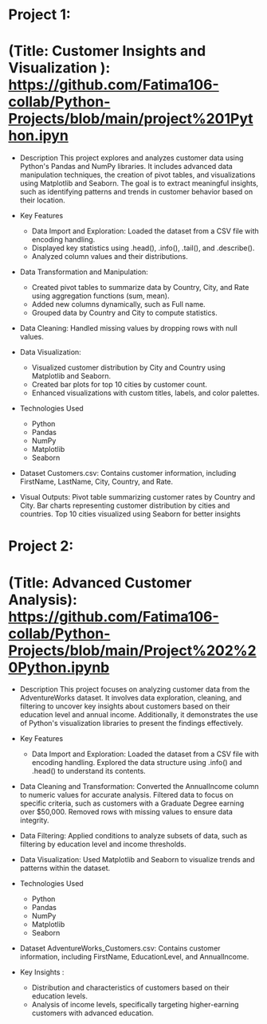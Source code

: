 # Project 1: 
# (Title: Customer Insights and Visualization ): https://github.com/Fatima106-collab/Python-Projects/blob/main/project%201Python.ipyn
* Description
This project explores and analyzes customer data using Python's Pandas and NumPy libraries. It includes advanced data manipulation techniques, the creation of pivot tables, and visualizations using Matplotlib and Seaborn. The goal is to extract meaningful insights, such as identifying patterns and trends in customer behavior based on their location.

* Key Features
    * Data Import and Exploration: Loaded the dataset from a CSV file with encoding handling.
    * Displayed key statistics using .head(), .info(), .tail(), and .describe().
    * Analyzed column values and their distributions.

* Data Transformation and Manipulation:
  *  Created pivot tables to summarize data by Country, City, and Rate using aggregation functions (sum, mean).
  *  Added new columns dynamically, such as Full name.
  *  Grouped data by Country and City to compute statistics.

* Data Cleaning: Handled missing values by dropping rows with null values.
* Data Visualization:
  *  Visualized customer distribution by City and Country using Matplotlib and Seaborn.
  *  Created bar plots for top 10 cities by customer count.
  *  Enhanced visualizations with custom titles, labels, and color palettes.
    
* Technologies Used
  * Python
  * Pandas
  * NumPy
  * Matplotlib
  * Seaborn

* Dataset
Customers.csv: Contains customer information, including FirstName, LastName, City, Country, and Rate.

* Visual Outputs:
Pivot table summarizing customer rates by Country and City.
Bar charts representing customer distribution by cities and countries.
Top 10 cities visualized using Seaborn for better insights

# Project 2: 
# (Title: Advanced Customer Analysis): https://github.com/Fatima106-collab/Python-Projects/blob/main/Project%202%20Python.ipynb
* Description
This project focuses on analyzing customer data from the AdventureWorks dataset. It involves data exploration, cleaning, and filtering to uncover key insights about customers based on their education level and annual income. Additionally, it demonstrates the use of Python's visualization libraries to present the findings effectively.

* Key Features
  * Data Import and Exploration:
Loaded the dataset from a CSV file with encoding handling.
Explored the data structure using .info() and .head() to understand its contents.

* Data Cleaning and Transformation:
Converted the AnnualIncome column to numeric values for accurate analysis.
Filtered data to focus on specific criteria, such as customers with a Graduate Degree earning over $50,000.
Removed rows with missing values to ensure data integrity.

* Data Filtering:
Applied conditions to analyze subsets of data, such as filtering by education level and income thresholds.

* Data Visualization:
Used Matplotlib and Seaborn to visualize trends and patterns within the dataset.

* Technologies Used
  * Python
  * Pandas
  * NumPy
  * Matplotlib
  * Seaborn

* Dataset
AdventureWorks_Customers.csv: Contains customer information, including FirstName, EducationLevel, and AnnualIncome.

* Key Insights :
  * Distribution and characteristics of customers based on their education levels.
  * Analysis of income levels, specifically targeting higher-earning customers with advanced education.














